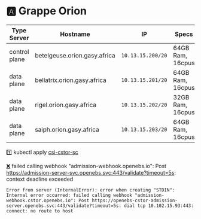 # :a: Grappe Orion

| Type Server   | Hostname                     |  IP               | Specs                 |
|---------------|------------------------------|-------------------|-----------------------|
| control plane | betelgeuse.orion.gasy.africa | `10.13.15.200/20` | 64GB Ram,      16cpus |
| data plane    | bellatrix.orion.gasy.africa  | `10.13.15.201/20` | 64GB Ram,      16cpus |
| data plane    | rigel.orion.gasy.africa      | `10.13.15.202/20` | 32GB Ram,      16cpus |
| data plane    | saiph.orion.gasy.africa      | `10.13.15.203/20` | 64GB Ram,      16cpus |



:one: kubectl apply [csi-cstor-sc](csi-cstor-sc.md)

[:x:](https://github.com/openebs/openebs/issues/3046) failed calling webhook "admission-webhook.openebs.io": Post https://admission-server-svc.openebs.svc:443/validate?timeout=5s: context deadline exceeded
```
Error from server (InternalError): error when creating "STDIN": Internal error occurred: failed calling webhook "admission-webhook.cstor.openebs.io": Post https://openebs-cstor-admission-server.openebs.svc:443/validate?timeout=5s: dial tcp 10.102.15.93:443: connect: no route to host
```
